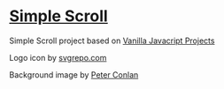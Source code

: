 # [Simple Scroll](https://simple-scroll-chausme.netlify.app)

Simple Scroll project based on [Vanilla Javacript Projects](https://www.vanillajavascriptprojects.com/)

Logo icon by [svgrepo.com](https://svgrepo.com)

Background image by [Peter Conlan](https://unsplash.com/@peterconlan)
